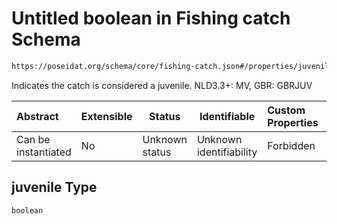 # Untitled boolean in Fishing catch Schema

```txt
https://poseidat.org/schema/core/fishing-catch.json#/properties/juvenile
```

Indicates the catch is considered a juvenile. NLD3.3+: MV, GBR: GBRJUV


| Abstract            | Extensible | Status         | Identifiable            | Custom Properties | Additional Properties | Access Restrictions | Defined In                                                                     |
| :------------------ | ---------- | -------------- | ----------------------- | :---------------- | --------------------- | ------------------- | ------------------------------------------------------------------------------ |
| Can be instantiated | No         | Unknown status | Unknown identifiability | Forbidden         | Allowed               | none                | [fishing-catch.json\*](schemas/core/fishing-catch.json "open original schema") |

## juvenile Type

`boolean`
